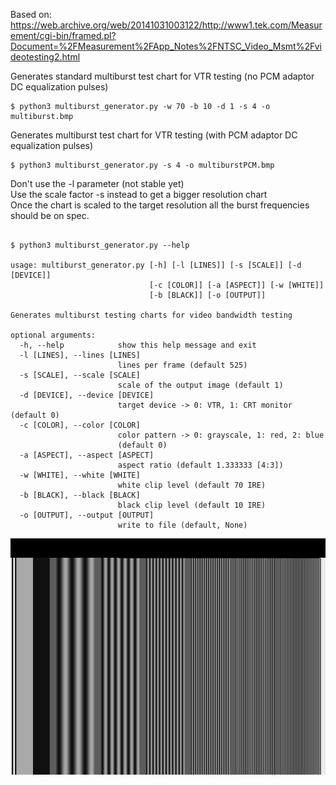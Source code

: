 Based on:
https://web.archive.org/web/20141031003122/http://www1.tek.com/Measurement/cgi-bin/framed.pl?Document=%2FMeasurement%2FApp_Notes%2FNTSC_Video_Msmt%2Fvideotesting2.html

Generates standard multiburst test chart for VTR testing (no PCM adaptor DC equalization pulses)
```
$ python3 multiburst_generator.py -w 70 -b 10 -d 1 -s 4 -o multiburst.bmp
```

Generates multiburst test chart for VTR testing (with PCM adaptor DC equalization pulses)
```
$ python3 multiburst_generator.py -s 4 -o multiburstPCM.bmp
```

Don't use the -l parameter (not stable yet)\
Use the scale factor -s instead to get a bigger resolution chart\
Once the chart is scaled to the target resolution all the burst frequencies should be on spec.

```

$ python3 multiburst_generator.py --help

usage: multiburst_generator.py [-h] [-l [LINES]] [-s [SCALE]] [-d [DEVICE]]
                               [-c [COLOR]] [-a [ASPECT]] [-w [WHITE]]
                               [-b [BLACK]] [-o [OUTPUT]]

Generates multiburst testing charts for video bandwidth testing

optional arguments:
  -h, --help            show this help message and exit
  -l [LINES], --lines [LINES]
                        lines per frame (default 525)
  -s [SCALE], --scale [SCALE]
                        scale of the output image (default 1)
  -d [DEVICE], --device [DEVICE]
                        target device -> 0: VTR, 1: CRT monitor (default 0)
  -c [COLOR], --color [COLOR]
                        color pattern -> 0: grayscale, 1: red, 2: blue
                        (default 0)
  -a [ASPECT], --aspect [ASPECT]
                        aspect ratio (default 1.333333 [4:3])
  -w [WHITE], --white [WHITE]
                        white clip level (default 70 IRE)
  -b [BLACK], --black [BLACK]
                        black clip level (default 10 IRE)
  -o [OUTPUT], --output [OUTPUT]
                        write to file (default, None)
```

![VTR_test_multiburst image](VTR_test_multiburst.bmp)